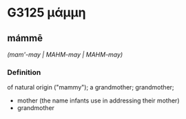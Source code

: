 # G3125 μάμμη

## mámmē

_(mam'-may | MAHM-may | MAHM-may)_

### Definition

of natural origin ("mammy"); a grandmother; grandmother; 

- mother (the name infants use in addressing their mother)
- grandmother
